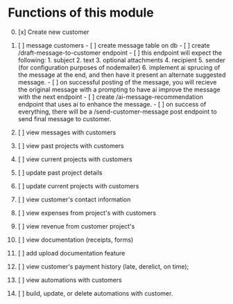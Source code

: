 # Functions of this module

0. [x] Create new customer

1. [ ] message customers
       - [ ] create message table on db
       - [ ] create /draft-message-to-customer endpoint
       - [ ] this endpoint will expect the following:
             1. subject
             2. text
             3. optional attachments
             4. recipient
             5. sender (for configuration purposes of nodemailer)
             6. implement ai sprucing of the message at the end, and then have it present an alternate suggested message. 
       - [ ] on successful posting of the message, you will recieve the original message with a prompting to have ai improve the message with the next endpoint
       - [ ] create /ai-message-recommendation endpoint that uses ai to enhance the message.
       - [ ] on success of everything, there will be a /send-customer-message post endpoint to send final message to customer. 
2. [ ] view messages with customers
3. [ ] view past projects with customers
4. [ ] view current projects with customers
5. [ ] update past project details
6. [ ] update current projects with customers
7. [ ] view customer's contact information
8. [ ] view expenses from project's with customers
9. [ ] view revenue from customer project's
10. [ ] view documentation (receipts, forms)
11. [ ] add upload documentation feature
12. [ ] view customer's payment history (late, derelict, on time);
13. [ ] view automations with customers
14. [ ] build, update, or delete automations with customer.
